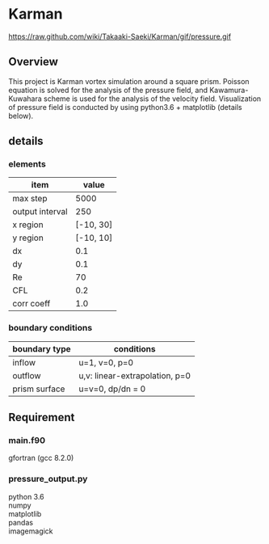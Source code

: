 # Karman

https://raw.github.com/wiki/Takaaki-Saeki/Karman/gif/pressure.gif

## Overview
This project is Karman vortex simulation around a square prism. Poisson equation is solved for the analysis of the pressure field, and Kawamura-Kuwahara scheme is used for the analysis of the velocity field. Visualization of pressure field is conducted by using python3.6 + matplotlib (details below).

## details
### elements
|item            |value                |
|----------------|---------------------|
|max step        |5000                 |
|output interval |250                  |
|x region        | [-10, 30]           |
|y region        | [-10, 10]           |
|dx              | 0.1                 |
|dy              | 0.1                 |
|Re              | 70                  |
|CFL             | 0.2                 |
|corr coeff      | 1.0                 |

### boundary conditions
|boundary type   |  conditions          |
|----------------|----------------------|
|inflow          |u=1, v=0, p=0         |
|outflow         |u,v: linear-extrapolation, p=0|
|prism surface   |u=v=0, dp/dn = 0      |


## Requirement
### main.f90
gfortran (gcc 8.2.0)

### pressure_output.py
python 3.6  
numpy  
matplotlib  
pandas  
imagemagick







